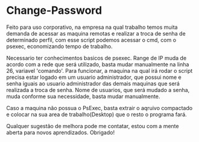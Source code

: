 # Change-Password
Feito para uso corporativo, na empresa na qual trabalho temos muita demanda de acessar as maquina remotas e realizar a troca de senha de determinado perfil, com esse script podemos acessar o cmd, com o psexec, economizando tempo de trabalho.

Necessario ter conhecimentos basicos de psexec.
Range de IP muda de acordo com a rede que será utilizado, basta mudar manualmente na linha 26, variavel 'comando'.
Para funcionar, a maquina na qual irá rodar o script precisa estar logado em um usuario administrador, que possui nome e senha iguais ao usuario administrador das demais maquinas que será realizada a troca de senha.
Nome de usuarios, que será mudado a senha, muda conforme sua necessidade, basta mudar manualmente.

Caso a maquina não possua o PsExec, basta extrair o aqruivo compactado e colocar na sua area de trabalho(Desktop) que o resto o programa fará. 



Qualquer sugestão de melhora pode me contatar, estou com a mente aberta para novos aprendizados.
Obrigado!
